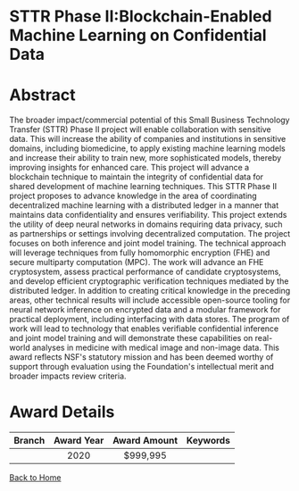 
STTR Phase II:Blockchain-Enabled Machine Learning on Confidential Data
======================================================================

# Abstract


The broader impact/commercial potential of this Small Business Technology Transfer (STTR) Phase II project will enable collaboration with sensitive data. This will increase the ability of companies and institutions in sensitive domains, including biomedicine, to apply existing machine learning models and increase their ability to train new, more sophisticated models, thereby improving insights for enhanced care. This project will advance a blockchain technique to maintain the integrity of confidential data for shared development of machine learning techniques. This STTR Phase II project proposes to advance knowledge in the area of coordinating decentralized machine learning with a distributed ledger in a manner that maintains data confidentiality and ensures verifiability. This project extends the utility of deep neural networks in domains requiring data privacy, such as partnerships or settings involving decentralized computation. The project focuses on both inference and joint model training. The technical approach will leverage techniques from fully homomorphic encryption (FHE) and secure multiparty computation (MPC). The work will advance an FHE cryptosystem, assess practical performance of candidate cryptosystems, and develop efficient cryptographic verification techniques mediated by the distributed ledger. In addition to creating critical knowledge in the preceding areas, other technical results will include accessible open-source tooling for neural network inference on encrypted data and a modular framework for practical deployment, including interfacing with data stores. The program of work will lead to technology that enables verifiable confidential inference and joint model training and will demonstrate these capabilities on real-world analyses in medicine with medical image and non-image data. This award reflects NSF's statutory mission and has been deemed worthy of support through evaluation using the Foundation's intellectual merit and broader impacts review criteria.  

# Award Details

|Branch|Award Year|Award Amount|Keywords|
| :---: | :---: | :---: | :---: |
||2020|$999,995||
  
  


[Back to Home](https://github.com/chrischow/dod_sbir_awards#657)